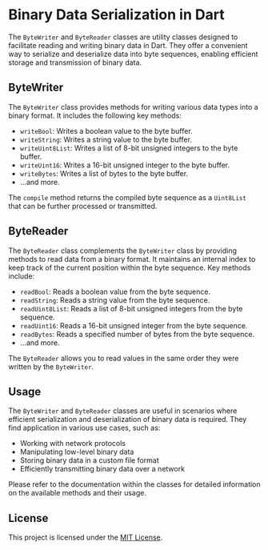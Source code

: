 # Binary Data Serialization in Dart

The `ByteWriter` and `ByteReader` classes are utility classes designed to facilitate reading and writing binary data in Dart. They offer a convenient way to serialize and deserialize data into byte sequences, enabling efficient storage and transmission of binary data.

## ByteWriter

The `ByteWriter` class provides methods for writing various data types into a binary format. It includes the following key methods:

- `writeBool`: Writes a boolean value to the byte buffer.
- `writeString`: Writes a string value to the byte buffer.
- `writeUint8List`: Writes a list of 8-bit unsigned integers to the byte buffer.
- `writeUint16`: Writes a 16-bit unsigned integer to the byte buffer.
- `writeBytes`: Writes a list of bytes to the byte buffer.
- ...and more.

The `compile` method returns the compiled byte sequence as a `Uint8List` that can be further processed or transmitted.

## ByteReader

The `ByteReader` class complements the `ByteWriter` class by providing methods to read data from a binary format. It maintains an internal index to keep track of the current position within the byte sequence. Key methods include:

- `readBool`: Reads a boolean value from the byte sequence.
- `readString`: Reads a string value from the byte sequence.
- `readUint8List`: Reads a list of 8-bit unsigned integers from the byte sequence.
- `readUint16`: Reads a 16-bit unsigned integer from the byte sequence.
- `readBytes`: Reads a specified number of bytes from the byte sequence.
- ...and more.

The `ByteReader` allows you to read values in the same order they were written by the `ByteWriter`.

## Usage

The `ByteWriter` and `ByteReader` classes are useful in scenarios where efficient serialization and deserialization of binary data is required. They find application in various use cases, such as:

- Working with network protocols
- Manipulating low-level binary data
- Storing binary data in a custom file format
- Efficiently transmitting binary data over a network

Please refer to the documentation within the classes for detailed information on the available methods and their usage.

## License

This project is licensed under the [MIT License](LICENSE).
